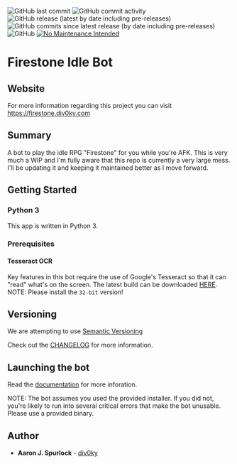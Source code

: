 ![GitHub last commit](https://img.shields.io/github/last-commit/div0ky/fsb_idle)
![GitHub commit activity](https://img.shields.io/github/commit-activity/m/div0ky/fsb_idle)
![GitHub release (latest by date including pre-releases)](https://img.shields.io/github/v/release/div0ky/fsb_idle?include_prereleases)
![GitHub commits since latest release (by date including pre-releases)](https://img.shields.io/github/commits-since/div0ky/fsb_idle/latest?include_prereleases)
![GitHub](https://img.shields.io/github/license/div0ky/fsb_idle)
[![No Maintenance Intended](http://unmaintained.tech/badge.svg)](http://unmaintained.tech/)

# Firestone Idle Bot 

## Website
For more information regarding this project you can visit https://firestone.div0ky.com

## Summary
A bot to play the idle RPG "Firestone" for you while you're AFK. This is very much a WIP and I'm fully aware that this repo is currently a very large mess. I'll be updating it and keeping it maintained better as I move forward.

## Getting Started

### Python 3
This app is written in Python 3.

### Prerequisites

#### Tesseract OCR
Key features in this bot require the use of Google's Tesseract so that it can "read" what's on the screen. The latest build can be downloaded [HERE](https://github.com/UB-Mannheim/tesseract/wiki). NOTE: Please install the `32-bit` version!

## Versioning
We are attempting to use [Semantic Versioning](https://semver.org/)

Check out the [CHANGELOG](https://github.com/div0ky/fsb_idle/blob/master/CHANGELOG.md) for more information.

## Launching the bot
Read the [documentation](https://firestone.div0ky.com/docs) for more inforation. 

NOTE: The bot assumes you used the provided installer. If you did not, you're likely to run into several critical errors that make the bot unusable. Please use a provided binary.

## Author

- **Aaron J. Spurlock** - [div0ky](https://github.com/div0ky)